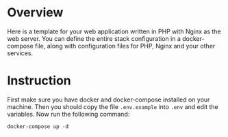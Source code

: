 # Overview
Here is a template for your web application written in PHP with Nginx as the web server. You can define the entire stack configuration in a docker-compose file, along with configuration files for PHP, Nginx and your other services.

# Instruction
First make sure you have docker and docker-compose installed on your machine. Then you should copy the file `.env.example` into `.env` and edit the variables. Now run the following command:

    docker-compose up -d